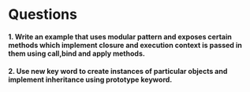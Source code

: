 # Questions

#### 1. Write an example that uses modular pattern and exposes certain methods which implement closure and execution context is passed in them using call,bind and apply methods.

#### 2. Use new key word to create instances of particular objects and implement inheritance using prototype keyword.
